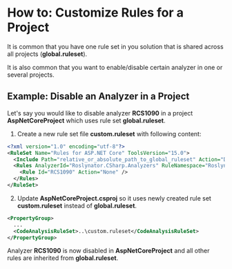 ﻿# How to: Customize Rules for a Project

It is common that you have one rule set in you solution that is shared across all projects (**global.ruleset**).

It is also common that you want to enable/disable certain analyzer in one or several projects.

## Example: Disable an Analyzer in a Project

Let's say you would like to disable analyzer **RCS1090** in a project **AspNetCoreProject** which uses rule set **global.ruleset**.

1. Create a new rule set file **custom.ruleset** with following content:

```xml
<?xml version="1.0" encoding="utf-8"?>
<RuleSet Name="Rules for ASP.NET Core" ToolsVersion="15.0">
  <Include Path="relative_or_absolute_path_to_global_ruleset" Action="Default" />
  <Rules AnalyzerId="Roslynator.CSharp.Analyzers" RuleNamespace="Roslynator.CSharp.Analyzers">
    <Rule Id="RCS1090" Action="None" />
  </Rules>
</RuleSet>
```

2. Update **AspNetCoreProject.csproj** so it uses newly created rule set **custom.ruleset** instead of **global.ruleset**.

```xml
<PropertyGroup>
  ...
  <CodeAnalysisRuleSet>..\custom.ruleset</CodeAnalysisRuleSet>
</PropertyGroup>
```

Analyzer **RCS1090** is now disabled in **AspNetCoreProject** and all other rules are inherited from **global.ruleset**.
